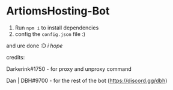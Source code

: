 # ArtiomsHosting-Bot

1. Run `npm i` to install dependencies
2. config the `config.json` file :)

and ure done :D
*i hope*



credits:

Darkerink#1750 - for proxy and unproxy command

Dan | DBH#9700 - for the rest of the bot (https://discord.gg/dbh)
